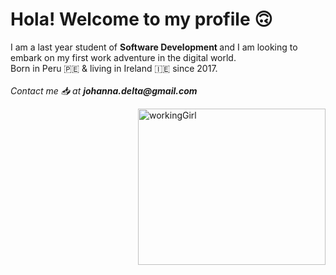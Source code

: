 <!DOCTYPE html>
<html>
  <body>
    <h1>Hola! Welcome to my profile 🙃 </h1> 
      <p> I am a last year student of <b>Software Development </b> and I am looking to embark on my first work adventure in the digital world. <br>
      Born in Peru 🇵🇪 & living in Ireland 🇮🇪 since 2017. <br> <br> <i> Contact me 📥 at <b>johanna.delta@gmail.com </b></i> </p>
        <img src="https://media.giphy.com/media/BferOKonYOspm28AiB/giphy.gif" alt="workingGirl" width="300" height="250" align="right">
  </body>
</html>

